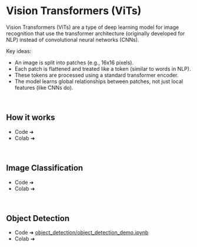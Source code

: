 
# Vision Transformers (ViTs)

Vision Transformers (ViTs) are a type of deep learning model for image recognition that use the transformer architecture (originally developed for NLP) instead of convolutional neural networks (CNNs).

Key ideas:
- An image is split into patches (e.g., 16x16 pixels).
- Each patch is flattened and treated like a token (similar to words in NLP).
- These tokens are processed using a standard transformer encoder.
- The model learns global relationships between patches, not just local features (like CNNs do).

<br>

## How it works

- Code ➜
- Colab ➜

<br>

## Image Classification


- Code ➜
- Colab ➜

<br>

## Object Detection

- Code ➜ [object_detection/object_detection_demo.ipynb](object_detection/object_detection_demo.ipynb)
- Colab ➜

